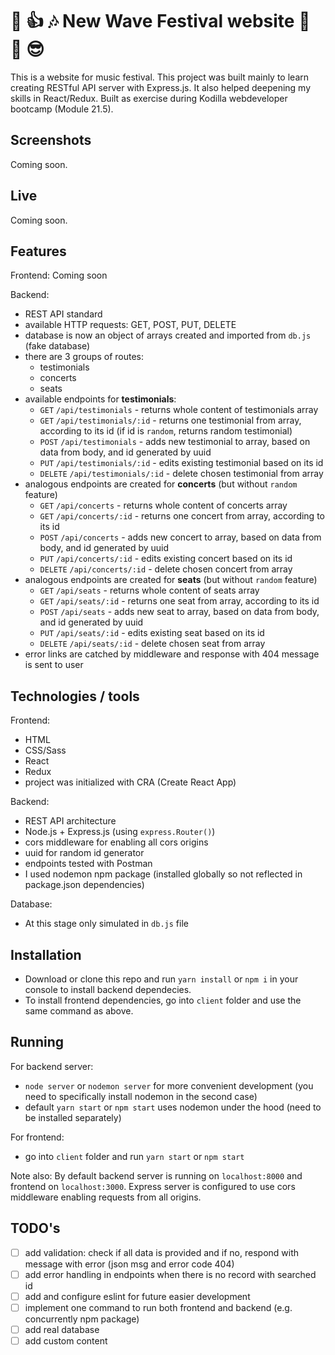 # :dancers: :+1: :notes: New Wave Festival website :musical_note: :dancer: :sunglasses:

This is a website for music festival. This project was built mainly to learn creating RESTful API server with Express.js. It also helped deepening my skills in React/Redux. 
Built as exercise during Kodilla webdeveloper bootcamp (Module 21.5).

## Screenshots

Coming soon.

## Live

Coming soon.

## Features

Frontend: Coming soon

Backend:
* REST API standard
* available HTTP requests: GET, POST, PUT, DELETE
* database is now an object of arrays created and imported from `db.js `(fake database)
* there are 3 groups of routes:
    - testimonials
    - concerts
    - seats
* available endpoints for **testimonials**:
    - `GET` `/api/testimonials` - returns whole content of testimonials array
    - `GET` `/api/testimonials/:id` - returns one testimonial from array, according to its id (if id is `random`, returns random testimonial)
    - `POST` `/api/testimonials` - adds new testimonial to array, based on data from body, and id generated by uuid
    - `PUT` `/api/testimonials/:id` - edits existing testimonial based on its id
    - `DELETE` `/api/testimonials/:id` - delete chosen testimonial from array
* analogous endpoints are created for **concerts** (but without `random` feature)
    - `GET` `/api/concerts` - returns whole content of concerts array
    - `GET` `/api/concerts/:id` - returns one concert from array, according to its id
    - `POST` `/api/concerts` - adds new concert to array, based on data from body, and id generated by uuid
    - `PUT` `/api/concerts/:id` - edits existing concert based on its id
    - `DELETE` `/api/concerts/:id` - delete chosen concert from array
* analogous endpoints are created for **seats** (but without `random` feature)
    - `GET` `/api/seats` - returns whole content of seats array
    - `GET` `/api/seats/:id` - returns one seat from array, according to its id
    - `POST` `/api/seats` - adds new seat to array, based on data from body, and id generated by uuid
    - `PUT` `/api/seats/:id` - edits existing seat based on its id
    - `DELETE` `/api/seats/:id` - delete chosen seat from array
* error links are catched by middleware and response with 404 message is sent to user

## Technologies / tools

Frontend:
* HTML
* CSS/Sass
* React
* Redux
* project was initialized with CRA (Create React App)

Backend:
* REST API architecture
* Node.js + Express.js (using `express.Router()`)
* cors middleware for enabling all cors origins
* uuid for random id generator 
* endpoints tested with Postman
* I used nodemon npm package (installed globally so not reflected in package.json dependencies)

Database:
* At this stage only simulated in `db.js` file

## Installation

* Download or clone this repo and run `yarn install` or `npm i` in your console to install backend dependecies.
* To install frontend dependencies, go into `client` folder and use the same command as above.

## Running

For backend server:
* `node server` or `nodemon server` for more convenient development (you need to specifically install nodemon in the second case) 
* default `yarn start` or `npm start` uses nodemon under the hood (need to be installed separately)

For frontend:
* go into `client` folder and run `yarn start` or `npm start`

Note also: By default backend server is running on `localhost:8000` and frontend on `localhost:3000`. Express server is configured to use cors middleware enabling requests from all origins.

## TODO's
- [ ] add validation: check if all data is provided and if no, respond with message with error (json msg and error code 404)
- [ ] add error handling in endpoints when there is no record with searched id
- [ ] add and configure eslint for future easier development
- [ ] implement one command to run both frontend and backend (e.g. concurrently npm package)
- [ ] add real database
- [ ] add custom content